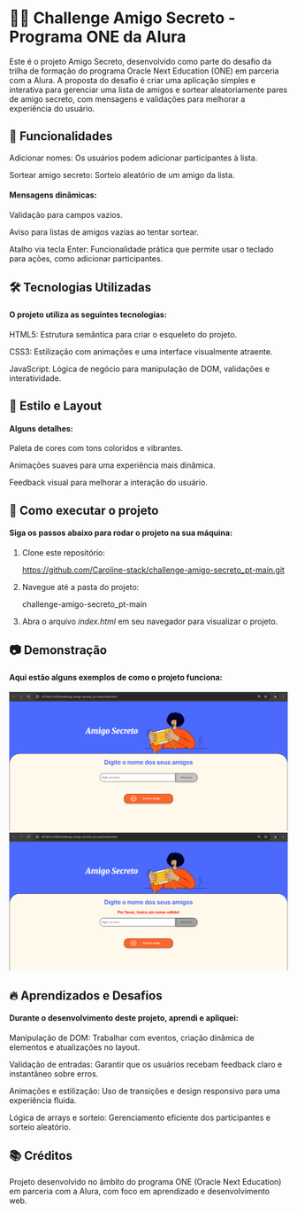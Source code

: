 <h1>🕵️‍♂️ Challenge Amigo Secreto - Programa ONE da Alura </h1>
Este é o projeto Amigo Secreto, desenvolvido como parte do desafio da trilha de formação do programa Oracle Next Education (ONE) em parceria com a Alura. A proposta do desafio é criar uma aplicação simples e interativa para gerenciar uma lista de amigos e sortear aleatoriamente pares de amigo secreto, com mensagens e validações para melhorar a experiência do usuário.

<h2>🚀 Funcionalidades</h2>

Adicionar nomes: Os usuários podem adicionar participantes à lista.

Sortear amigo secreto: Sorteio aleatório de um amigo da lista.

<h4>Mensagens dinâmicas:</h4>

Validação para campos vazios.

Aviso para listas de amigos vazias ao tentar sortear.

Atalho via tecla Enter: Funcionalidade prática que permite usar o teclado para ações, como adicionar participantes.

<h2>🛠️ Tecnologias Utilizadas</h2>

<h4>O projeto utiliza as seguintes tecnologias:</h4>


HTML5: Estrutura semântica para criar o esqueleto do projeto.

CSS3: Estilização com animações e uma interface visualmente atraente.

JavaScript: Lógica de negócio para manipulação de DOM, validações e interatividade.

<h2>🎨 Estilo e Layout</h2>

<h4>Alguns detalhes:</h4>

Paleta de cores com tons coloridos e vibrantes.

Animações suaves para uma experiência mais dinâmica.

Feedback visual para melhorar a interação do usuário.

<h2>📝 Como executar o projeto</h2>

<h4>Siga os passos abaixo para rodar o projeto na sua máquina:</h4>

1. Clone este repositório:

   https://github.com/Caroline-stack/challenge-amigo-secreto_pt-main.git

2. Navegue até a pasta do projeto:

   challenge-amigo-secreto_pt-main

3. Abra o arquivo *index.html* em seu navegador para visualizar o projeto.

<h2>📷 Demonstração</h2>

<h4>Aqui estão alguns exemplos de como o projeto funciona:</h4>

<img src="https://github.com/Caroline-stack/Banco-de-midia/blob/main/Captura%20de%20tela%202025-03-13%20210031.png">
<img src="https://github.com/Caroline-stack/Banco-de-midia/blob/main/Captura%20de%20tela%202025-03-13%20210121.png">

<h2>🔥 Aprendizados e Desafios</h2>

<h4>Durante o desenvolvimento deste projeto, aprendi e apliquei:</h4>

Manipulação de DOM: Trabalhar com eventos, criação dinâmica de elementos e atualizações no layout.

Validação de entradas: Garantir que os usuários recebam feedback claro e instantâneo sobre erros.

Animações e estilização: Uso de transições e design responsivo para uma experiência fluida.

Lógica de arrays e sorteio: Gerenciamento eficiente dos participantes e sorteio aleatório.

<h2>📚 Créditos </h2>

Projeto desenvolvido no âmbito do programa ONE (Oracle Next Education) em parceria com a Alura, com foco em aprendizado e desenvolvimento web.

